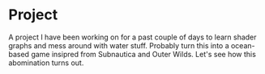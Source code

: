 # Project
A project I have been working on for a past couple of days to learn shader graphs and mess around with water stuff. 
Probably turn this into a ocean-based game insipred from Subnautica and Outer Wilds. Let's see how this abomination turns out.
